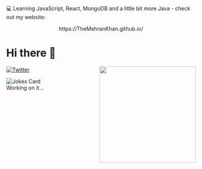 
💻 Learning JavaScript, React, MongoDB and a little bit more Java - check out my website:  
<center> https://TheMehranKhan.github.io/ </center>
    
# Hi there 👋

<div align="left">
  <a href="https://twitter.com/TheMehranKhan">
    <img
      src="https://img.shields.io/twitter/follow/TheMehranKhan?label=Twitter&logo=twitter&style=flat-square&color=1da1f2&logoColor=ffffff"
      alt="Twitter"
    />
  </a>

  <a href="https://app.daily.dev/TheMehranKhan" target="_blank">
    <img
      width="256"
      align="right"
      src="https://api.daily.dev/devcards/079630a7c5704722875437353a4c75fe.png?r=omj"
    />
  </a>
</div>
   
<!-- Markdown -->

![Jokes Card](https://readme-jokes.vercel.app/api)  
Working on it...
